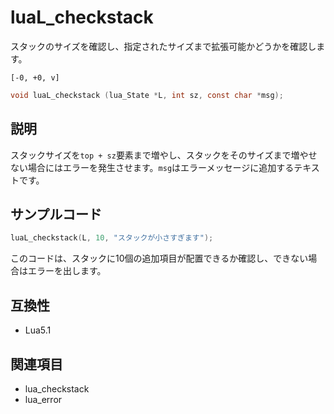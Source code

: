 # luaL_checkstack

スタックのサイズを確認し、指定されたサイズまで拡張可能かどうかを確認します。

`[-0, +0, v]`

```c
void luaL_checkstack (lua_State *L, int sz, const char *msg);
```

## 説明

スタックサイズを`top + sz`要素まで増やし、スタックをそのサイズまで増やせない場合にはエラーを発生させます。`msg`はエラーメッセージに追加するテキストです。

## サンプルコード

```c
luaL_checkstack(L, 10, "スタックが小さすぎます");
```

このコードは、スタックに10個の追加項目が配置できるか確認し、できない場合はエラーを出します。

## 互換性

- Lua5.1

## 関連項目

- lua_checkstack
- lua_error